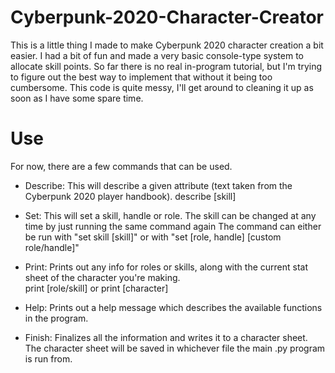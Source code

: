 # Cyberpunk-2020-Character-Creator
This is a little thing I made to make Cyberpunk 2020 character creation a bit easier.  I had a bit of fun and made a very basic console-type system to 
allocate skill points.  So far there is no real in-program tutorial, but I'm trying to figure out the best way to implement that without it being
too cumbersome.  This code is quite messy, I'll get around to cleaning it up as soon as I have some spare time. 

# Use
For now, there are a few commands that can be used.  
- Describe: This will describe a given attribute (text taken from the Cyberpunk 2020 player handbook).
  describe [skill]
  
- Set: This will set a skill, handle or role.  The skill can be changed at any time by just running the same command again
  The command can either be run with "set skill [skill]" or with "set [role, handle] [custom role/handle]"
  
- Print: Prints out any info for roles or skills, along with the current stat sheet of the character you're making.  
  print [role/skill] or print [character]
  
- Help: Prints out a help message which describes the available functions in the program.  

- Finish: Finalizes all the information and writes it to a character sheet.  The character sheet will be saved in whichever file the main .py program is run from.
  
